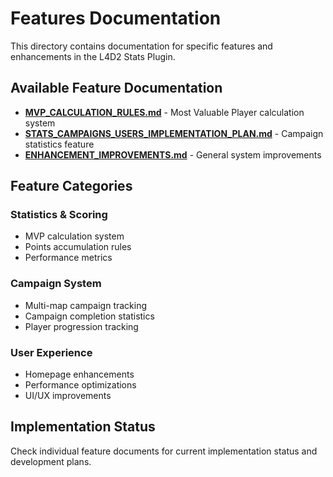 # Features Documentation

This directory contains documentation for specific features and enhancements in the L4D2 Stats Plugin.

## Available Feature Documentation

- **[MVP_CALCULATION_RULES.md](MVP_CALCULATION_RULES.md)** - Most Valuable Player calculation system
- **[STATS_CAMPAIGNS_USERS_IMPLEMENTATION_PLAN.md](STATS_CAMPAIGNS_USERS_IMPLEMENTATION_PLAN.md)** - Campaign statistics feature
- **[ENHANCEMENT_IMPROVEMENTS.md](ENHANCEMENT_IMPROVEMENTS.md)** - General system improvements

## Feature Categories

### Statistics & Scoring
- MVP calculation system
- Points accumulation rules
- Performance metrics

### Campaign System
- Multi-map campaign tracking
- Campaign completion statistics
- Player progression tracking

### User Experience
- Homepage enhancements
- Performance optimizations
- UI/UX improvements

## Implementation Status

Check individual feature documents for current implementation status and development plans.